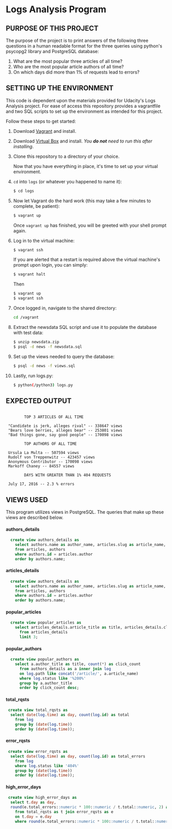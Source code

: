 # Logs Analysis Program

## PURPOSE OF THIS PROJECT

The purpose of the project is to print answers of the following three questions in a human readable format for the three queries using python's psycopg2 library and PostgreSQL database:

1. What are the most popular three articles of all time?
2. Who are the most popular article authors of all time?
3. On which days did more than 1% of requests lead to errors?

## SETTING UP THE ENVIRONMENT

This code is dependent upon the materials provided for Udacity's Logs
Analysis project. For ease of access this repository provides a vagrantfile
and two SQL scripts to set up the environment as intended for this project.  

Follow these steps to get started:

1. Download [Vagrant](https://www.vagrantup.com/) and install.
2. Download [Virtual Box](https://www.virtualbox.org/) and install. *You **do not** need to run this after installing*.
3. Clone this repository to a directory of your choice.

   Now that you have everything in place, it's time to set up your virtual environment.
   
4. `cd` into `logs` (or whatever you happened to name it):
   ```sh
   $ cd logs
   ```

5. Now let Vagrant do the hard work (this may take a few minutes to complete, be patient):
   ```sh
   $ vagrant up
   ```
   Once `vagrant up` has finished, you will be greeted with your shell prompt again.

6. Log in to the virtual machine:
   ```sh
   $ vagrant ssh
   ```
   
   If you are alerted that a restart is required above the virtual machine's prompt upon login, you can simply:
   ```sh
   $ vagrant halt
   ```
   Then
   ```sh
   $ vagrant up
   $ vagrant ssh
   ```
   
7. Once logged in, navigate to the shared directory:
   ```sh
   cd /vagrant
   ```

8. Extract the newsdata SQL script and use it to populate the database with test data:
   ```sh
   $ unzip newsdata.zip
   $ psql -d news -f newsdata.sql
   ```

9. Set up the views needed to query the database:
   ```sh
   $ psql -d news -f views.sql
   ```
9. Lastly, run logs.py:
   ```sh
   $ python(/python3) logs.py
   ```

## EXPECTED OUTPUT
````

        TOP 3 ARTICLES OF ALL TIME

 "Candidate is jerk, alleges rival" -- 338647 views
 "Bears love berries, alleges bear" -- 253801 views
 "Bad things gone, say good people" -- 170098 views

        TOP AUTHORS OF ALL TIME

 Ursula La Multa -- 507594 views
 Rudolf von Treppenwitz -- 423457 views
 Anonymous Contributor -- 170098 views
 Markoff Chaney -- 84557 views

        DAYS WITH GREATER THAN 1% 404 REQUESTS

 July 17, 2016 -- 2.3 % errors
````

## VIEWS USED

This program utilizes views in PostgreSQL. The queries that make up these views are described below.

#### authors_details
````sql
  create view authors_details as 
    select authors.name as author_name, articles.slug as article_name, articles.title as article_title, articles.author as author_id 
    from articles, authors
    where authors.id = articles.author
    order by authors.name;
 ````

#### articles_details
````sql
  create view authors_details as 
    select authors.name as author_name, articles.slug as article_name, articles.title as article_title, articles.author as author_id 
    from articles, authors
    where authors.id = articles.author
    order by authors.name;
 ````

#### popular_articles
````sql
  create view popular_articles as
    select articles_details.article_title as title, articles_details.click_count as count
      from articles_details
      limit 3;
 ````

#### popular_authors
````sql
  create view popular_authors as
    select a.author_title as title, count(*) as click_count
      from authors_details as a inner join log
      on log.path like concat('/article/', a.article_name)
      where log.status like '%200%'
      group by a.author_title
      order by click_count desc;
 ````

#### total_rqsts
````sql
 create view total_rqsts as 
  select date(log.time) as day, count(log.id) as total
    from log
    group by (date(log.time))
    order by (date(log.time));
````

#### error_rqsts
````sql
 create view error_rqsts as 
  select date(log.time) as day, count(log.id) as total_errors
    from log
    where log.status like '404%'
    group by (date(log.time))
    order by (date(log.time));
````

#### high_error_days
````sql
 create view high_error_days as 
  select t.day as day,
  round(e.total_errors::numeric * 100::numeric / t.total::numeric, 2) as percentage
    from total_rqsts as t join error_rqsts as e
    on t.day = e.day
    where round(e.total_errors::numeric * 100::numeric / t.total::numeric, 2) > 1::numeric;
````
